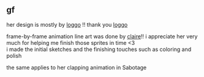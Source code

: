 ## gf
her design is mostly by [loggo](https://x.com/loggoman512) !! thank you [loggo](https://x.com/loggoman512)

frame-by-frame animation line art was done by [claire](https://twitter.com/Fllics_)!! i appreciate her very much for helping me finish those sprites in time <3<br>
i made the initial sketches and the finishing touches such as coloring and polish

the same applies to her clapping animation in Sabotage